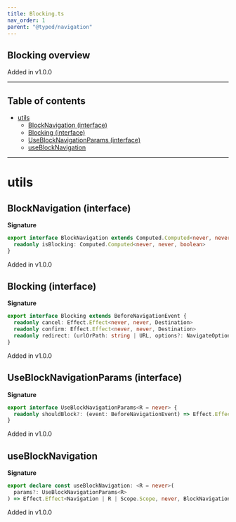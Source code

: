 ```yaml
---
title: Blocking.ts
nav_order: 1
parent: "@typed/navigation"
---
```


## Blocking overview

Added in v1.0.0

---

<h2 class="text-delta">Table of contents</h2>

- [utils](#utils)
  - [BlockNavigation (interface)](#blocknavigation-interface)
  - [Blocking (interface)](#blocking-interface)
  - [UseBlockNavigationParams (interface)](#useblocknavigationparams-interface)
  - [useBlockNavigation](#useblocknavigation)

---

# utils

## BlockNavigation (interface)

**Signature**

```ts
export interface BlockNavigation extends Computed.Computed<never, never, Option.Option<Blocking>> {
  readonly isBlocking: Computed.Computed<never, never, boolean>
}
```

Added in v1.0.0

## Blocking (interface)

**Signature**

```ts
export interface Blocking extends BeforeNavigationEvent {
  readonly cancel: Effect.Effect<never, never, Destination>
  readonly confirm: Effect.Effect<never, never, Destination>
  readonly redirect: (urlOrPath: string | URL, options?: NavigateOptions) => Effect.Effect<never, never, Destination>
}
```

Added in v1.0.0

## UseBlockNavigationParams (interface)

**Signature**

```ts
export interface UseBlockNavigationParams<R = never> {
  readonly shouldBlock?: (event: BeforeNavigationEvent) => Effect.Effect<R, RedirectError | CancelNavigation, boolean>
}
```

Added in v1.0.0

## useBlockNavigation

**Signature**

```ts
export declare const useBlockNavigation: <R = never>(
  params?: UseBlockNavigationParams<R>
) => Effect.Effect<Navigation | R | Scope.Scope, never, BlockNavigation>
```

Added in v1.0.0
